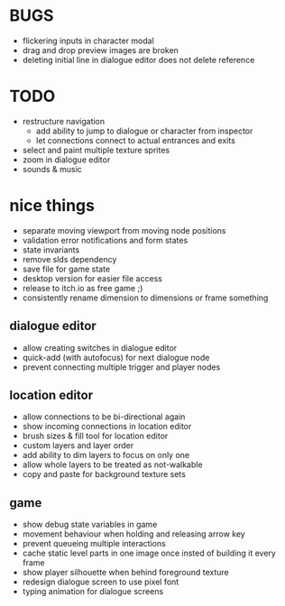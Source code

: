 # BUGS
- flickering inputs in character modal
- drag and drop preview images are broken
- deleting initial line in dialogue editor does not delete reference

# TODO
- restructure navigation
  - add ability to jump to dialogue or character from inspector
  - let connections connect to actual entrances and exits
- select and paint multiple texture sprites
- zoom in dialogue editor
- sounds & music

# nice things
- separate moving viewport from moving node positions
- validation error notifications and form states
- state invariants
- remove slds dependency
- save file for game state
- desktop version for easier file access
- release to itch.io as free game ;)
- consistently rename dimension to dimensions or frame something

## dialogue editor
- allow creating switches in dialogue editor
- quick-add (with autofocus) for next dialogue node
- prevent connecting multiple trigger and player nodes

## location editor
- allow connections to be bi-directional again
- show incoming connections in location editor
- brush sizes & fill tool for location editor
- custom layers and layer order
- add ability to dim layers to focus on only one
- allow whole layers to be treated as not-walkable
- copy and paste for background texture sets

## game
- show debug state variables in game
- movement behaviour when holding and releasing arrow key
- prevent queueing multiple interactions
- cache static level parts in one image once insted of building it every frame
- show player silhouette when behind foreground texture
- redesign dialogue screen to use pixel font
- typing animation for dialogue screens
